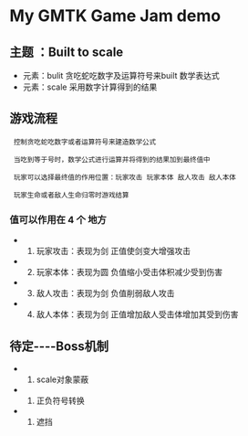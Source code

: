 # My GMTK Game Jam demo

## 主题 ：Built to scale
- 元素：bulit 贪吃蛇吃数字及运算符号来built 数学表达式
- 元素：scale 采用数字计算得到的结果

## 游戏流程
	 控制贪吃蛇吃数字或者运算符号来建造数学公式
	 
	 当吃到等于号时，数学公式进行运算并将得到的结果加到最终值中
	 
	 玩家可以选择最终值的作用位置：玩家攻击 玩家本体 敌人攻击 敌人本体
	 
	 玩家生命或者敌人生命归零时游戏结算
	 
### 值可以作用在 4 个 地方
- 1. 玩家攻击：表现为剑 正值使剑变大增强攻击
- 2. 玩家本体：表现为圆 负值缩小受击体积减少受到伤害
- 3. 敌人攻击：表现为剑 负值削弱敌人攻击
- 4. 敌人本体：表现为剑 正值增加敌人受击体增加其受到伤害


## 待定----Boss机制
- 1. scale对象蒙蔽
- 1. 正负符号转换
- 1. 遮挡
